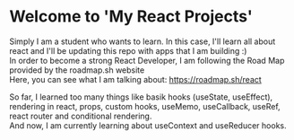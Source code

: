 # Welcome to 'My React Projects'

Simply I am a student who wants to learn.
In this case, I'll learn all about react and I'll be updating this repo with apps that I am building :)
<br />
In order to become a strong React Developer, I am following the Road Map provided by the roadmap.sh website <br />
Here, you can see what I am talking about:
https://roadmap.sh/react <br />

So far, I learned too many things like basik hooks (useState, useEffect), rendering in react, props, custom hooks, useMemo, useCallback, useRef, react router and conditional rendering. <br />
And now, I am currently learning about useContext and useReducer hooks.


